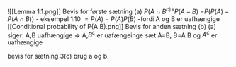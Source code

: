 ![[Lemma 1.1.png]]
Bevis for første sætning (a)
 $P(A\cap B^{c)=}P(A-B)$
				 =$P(P(A)-P(A\cap B))$ - eksempel 1.10
				 $=P(A)-P(A)P(B)$ -fordi A og B er uafhængige [[Conditional probability of P(A B).png]]
Bevis for anden sætning (b)
(a) siger: A,B uafhængige $\Rightarrow$ A,$B^c$ er uafængeinge
sæt A=B, B=A                       B og $A^c$ er uafhængige

bevis for sætning 3(c) brug a og b.


 
